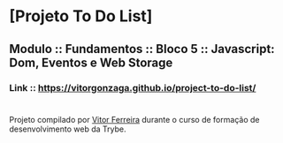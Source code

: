 # [Projeto To Do List]
## Modulo :: Fundamentos :: Bloco 5 :: Javascript: Dom, Eventos e Web Storage
### Link :: <https://vitorgonzaga.github.io/project-to-do-list/>
#
Projeto compilado por [Vitor Ferreira](https://www.linkedin.com/in/vitorgonzaga/) durante o curso de formação de desenvolvimento web da Trybe.
